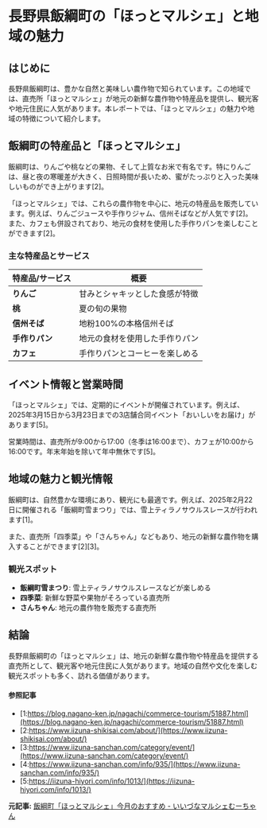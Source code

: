 # 長野県飯綱町の「ほっとマルシェ」と地域の魅力

## はじめに

長野県飯綱町は、豊かな自然と美味しい農作物で知られています。この地域では、直売所「ほっとマルシェ」が地元の新鮮な農作物や特産品を提供し、観光客や地元住民に人気があります。本レポートでは、「ほっとマルシェ」の魅力や地域の特徴について紹介します。

## 飯綱町の特産品と「ほっとマルシェ」

飯綱町は、りんごや桃などの果物、そして上質なお米で有名です。特にりんごは、昼と夜の寒暖差が大きく、日照時間が長いため、蜜がたっぷりと入った美味しいものができ上がります[2]。

「ほっとマルシェ」では、これらの農作物を中心に、地元の特産品を販売しています。例えば、りんごジュースや手作りジャム、信州そばなどが人気です[2]。また、カフェも併設されており、地元の食材を使用した手作りパンを楽しむことができます[2]。

### 主な特産品とサービス

| 特産品/サービス | 概要 |
|------------------|------|
| **りんご** | 甘みとシャキッとした食感が特徴 |
| **桃** | 夏の旬の果物 |
| **信州そば** | 地粉100%の本格信州そば |
| **手作りパン** | 地元の食材を使用した手作りパン |
| **カフェ** | 手作りパンとコーヒーを楽しめる |

## イベント情報と営業時間

「ほっとマルシェ」では、定期的にイベントが開催されています。例えば、2025年3月15日から3月23日までの3店舗合同イベント「おいしいをお届け」があります[5]。

営業時間は、直売所が9:00から17:00（冬季は16:00まで）、カフェが10:00から16:00です。年末年始を除いて年中無休です[5]。

## 地域の魅力と観光情報

飯綱町は、自然豊かな環境にあり、観光にも最適です。例えば、2025年2月22日に開催される「飯綱町雪まつり」では、雪上ティラノサウルスレースが行われます[1]。

また、直売所「四季菜」や「さんちゃん」などもあり、地元の新鮮な農作物を購入することができます[2][3]。

### 観光スポット

- **飯綱町雪まつり**: 雪上ティラノサウルスレースなどが楽しめる
- **四季菜**: 新鮮な野菜や果物がそろっている直売所
- **さんちゃん**: 地元の農作物を販売する直売所

## 結論

長野県飯綱町の「ほっとマルシェ」は、地元の新鮮な農作物や特産品を提供する直売所として、観光客や地元住民に人気があります。地域の自然や文化を楽しむ観光スポットも多く、訪れる価値があります。

#### 参照記事
- [1:https://blog.nagano-ken.jp/nagachi/commerce-tourism/51887.html](https://blog.nagano-ken.jp/nagachi/commerce-tourism/51887.html)
- [2:https://www.iizuna-shikisai.com/about/](https://www.iizuna-shikisai.com/about/)
- [3:https://www.iizuna-sanchan.com/category/event/](https://www.iizuna-sanchan.com/category/event/)
- [4:https://www.iizuna-sanchan.com/info/935/](https://www.iizuna-sanchan.com/info/935/)
- [5:https://iizuna-hiyori.com/info/1013/](https://iizuna-hiyori.com/info/1013/)


**元記事:** [飯綱町「ほっとマルシェ」今月のおすすめ - いいづなマルシェむーちゃん](https://www.iizuna-muchan.com/archives/844/)